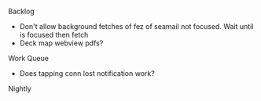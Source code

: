 Backlog
* Don't allow background fetches of fez of seamail not focused. Wait until is focused then fetch
* Deck map webview pdfs?

Work Queue
* Does tapping conn lost notification work?

Nightly
